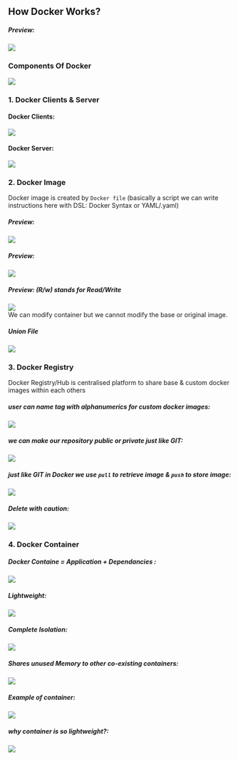 ## How Docker Works?  
##### Preview:  
![](../Z_Photos/030.png)  

### Components Of Docker  
![](../Z_Photos/031.png)  

### 1. Docker Clients & Server  
#### Docker Clients:   
![](../Z_Photos/032.png)  
#### Docker Server:  
![](../Z_Photos/033.png)  

### 2. Docker Image  
Docker image is created by `Docker file` (basically a script we can write instructions here with DSL: Docker Syntax or YAML/.yaml)
##### Preview:  
![](../Z_Photos/034.png)    
##### Preview:  
![](../Z_Photos/035.png)    
##### Preview: (R/w) stands for Read/Write   
![](../Z_Photos/036.png)    
We can modify container but we cannot modify the base or original image.  
##### Union File   
![](../Z_Photos/037.png)  

### 3. Docker Registry   
Docker Registry/Hub is centralised platform to share base & custom docker images within each others  
##### user can name tag with alphanumerics for custom docker images:  
![](../Z_Photos/038.png)  
##### we can make our repository public or private just like GIT:  
![](../Z_Photos/039.png)  
##### just like GIT in Docker we use `pull` to retrieve image & `push` to store image:  
![](../Z_Photos/040.png)  
##### Delete with caution:  
![](../Z_Photos/041.png)  


### 4. Docker Container     
##### Docker Containe = Application + Dependancies :  
![](../Z_Photos/042.png)  
##### Lightweight:  
![](../Z_Photos/043.png)  
##### Complete Isolation:  
![](../Z_Photos/044.png)  
##### Shares unused Memory to other co-existing containers:  
![](../Z_Photos/045.png)  
##### Example of container:  
![](../Z_Photos/046.png)  
##### why container is so lightweight?:  
![](../Z_Photos/047.png)  